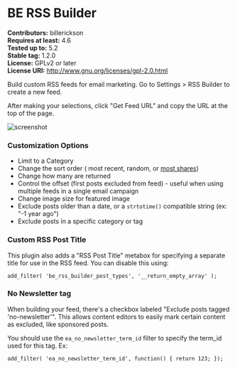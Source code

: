 # BE RSS Builder

**Contributors:** billerickson  
**Requires at least:** 4.6  
**Tested up to:** 5.2  
**Stable tag:** 1.2.0  
**License:** GPLv2 or later  
**License URI:** http://www.gnu.org/licenses/gpl-2.0.html

Build custom RSS feeds for email marketing. Go to Settings > RSS Builder to create a new feed.

After making your selections, click "Get Feed URL" and copy the URL at the top of the page.

![screenshot](https://p198.p4.n0.cdn.getcloudapp.com/items/yAuvpjO2/Image%202020-04-07%20at%2010.34.39%20AM.png?v=edef383fd16d250b02eee65681a09f01)

### Customization Options

- Limit to a Category
- Change the sort order ( most recent, random, or [most shares](https://sharedcountsplugin.com))
- Change how many are returned
- Control the offset (first posts excluded from feed) - useful when using multiple feeds in a single email campaign
- Change image size for featured image
- Exclude posts older than a date, or a `strtotime()` compatible string (ex: "-1 year ago")
- Exclude posts in a specific category or tag

### Custom RSS Post Title

This plugin also adds a "RSS Post Title" metabox for specifying a separate title for use in the RSS feed. You can disable this using:

`add_filter( 'be_rss_builder_post_types', '__return_empty_array' );`

### No Newsletter tag

When building your feed, there's a checkbox labeled "Exclude posts tagged 'no-newsletter'". This allows content editors to easily mark certain content as excluded, like sponsored posts.

You should use the `ea_no_newsletter_term_id` filter to specify the term_id used for this tag. Ex:

`add_filter( 'ea_no_newsletter_term_id', function() { return 123; });`
